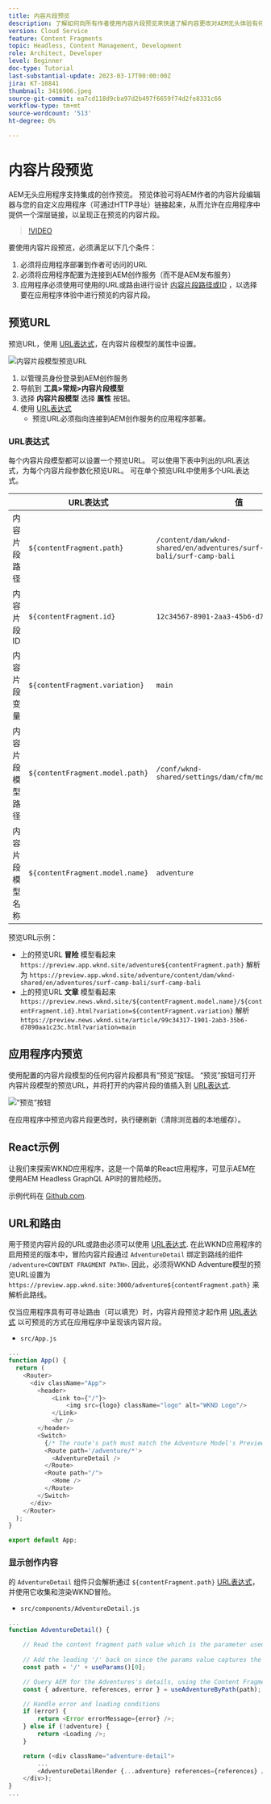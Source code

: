 ```yaml
---
title: 内容片段预览
description: 了解如何向所有作者使用内容片段预览来快速了解内容更改对AEM无头体验有何影响。
version: Cloud Service
feature: Content Fragments
topic: Headless, Content Management, Development
role: Architect, Developer
level: Beginner
doc-type: Tutorial
last-substantial-update: 2023-03-17T00:00:00Z
jira: KT-10841
thumbnail: 3416906.jpeg
source-git-commit: ea7cd118d9cba97d2b497f6659f74d2fe8331c66
workflow-type: tm+mt
source-wordcount: '513'
ht-degree: 0%

---
```



# 内容片段预览

AEM无头应用程序支持集成的创作预览。 预览体验可将AEM作者的内容片段编辑器与您的自定义应用程序（可通过HTTP寻址）链接起来，从而允许在应用程序中提供一个深层链接，以呈现正在预览的内容片段。

>[!VIDEO](https://video.tv.adobe.com/v/3416906/?quality=12&learn=on)

要使用内容片段预览，必须满足以下几个条件：

1. 必须将应用程序部署到作者可访问的URL
1. 必须将应用程序配置为连接到AEM创作服务（而不是AEM发布服务）
1. 应用程序必须使用可使用的URL或路由进行设计 [内容片段路径或ID](#url-expressions) ，以选择要在应用程序体验中进行预览的内容片段。

## 预览URL

预览URL，使用 [URL表达式](#url-expressions)，在内容片段模型的属性中设置。

![内容片段模型预览URL](./assets/preview/cf-model-preview-url.png)

1. 以管理员身份登录到AEM创作服务
1. 导航到 __工具>常规>内容片段模型__
1. 选择 __内容片段模型__ 选择 __属性__ 按钮。
1. 使用 [URL表达式](#url-expressions)
   + 预览URL必须指向连接到AEM创作服务的应用程序部署。

### URL表达式

每个内容片段模型都可以设置一个预览URL。 可以使用下表中列出的URL表达式，为每个内容片段参数化预览URL。 可在单个预览URL中使用多个URL表达式。

|  | URL表达式 | 值 |
| --------------------------------------- | ----------------------------------- | ----------- |
| 内容片段路径 | `${contentFragment.path}` | `/content/dam/wknd-shared/en/adventures/surf-camp-bali/surf-camp-bali` |
| 内容片段ID | `${contentFragment.id}` | `12c34567-8901-2aa3-45b6-d7890aa1c23c` |
| 内容片段变量 | `${contentFragment.variation}` | `main` |
| 内容片段模型路径 | `${contentFragment.model.path}` | `/conf/wknd-shared/settings/dam/cfm/models/adventure` |
| 内容片段模型名称 | `${contentFragment.model.name}` | `adventure` |

预览URL示例：

+ 上的预览URL __冒险__ 模型看起来 `https://preview.app.wknd.site/adventure${contentFragment.path}` 解析为 `https://preview.app.wknd.site/adventure/content/dam/wknd-shared/en/adventures/surf-camp-bali/surf-camp-bali`
+ 上的预览URL __文章__ 模型看起来 `https://preview.news.wknd.site/${contentFragment.model.name}/${contentFragment.id}.html?variation=${contentFragment.variation}` 解析 `https://preview.news.wknd.site/article/99c34317-1901-2ab3-35b6-d7890aa1c23c.html?variation=main`

## 应用程序内预览

使用配置的内容片段模型的任何内容片段都具有“预览”按钮。 “预览”按钮可打开内容片段模型的预览URL，并将打开的内容片段的值插入到 [URL表达式](#url-expressions).

![“预览”按钮](./assets/preview/preview-button.png)

在应用程序中预览内容片段更改时，执行硬刷新（清除浏览器的本地缓存）。

## React示例

让我们来探索WKND应用程序，这是一个简单的React应用程序，可显示AEM在使用AEM Headless GraphQL API时的冒险经历。

示例代码在 [Github.com](https://github.com/adobe/aem-guides-wknd-graphql/tree/main/preview-app).

## URL和路由

用于预览内容片段的URL或路由必须可以使用 [URL表达式](#url-expressions). 在此WKND应用程序的启用预览的版本中，冒险内容片段通过 `AdventureDetail` 绑定到路线的组件 `/adventure<CONTENT FRAGMENT PATH>`. 因此，必须将WKND Adventure模型的预览URL设置为 `https://preview.app.wknd.site:3000/adventure${contentFragment.path}` 来解析此路线。

仅当应用程序具有可寻址路由（可以填充）时，内容片段预览才起作用 [URL表达式](#url-expressions) 以可预览的方式在应用程序中呈现该内容片段。

+ `src/App.js`

```javascript
...
function App() {
  return (
    <Router>
      <div className="App">
        <header>
            <Link to={"/"}>
                <img src={logo} className="logo" alt="WKND Logo"/>
            </Link>        
            <hr />
        </header>
        <Switch>
          {/* The route's path must match the Adventure Model's Preview URL expression. In React since the path has `/` you must use wildcards to match instead of the usual `:path` */}
          <Route path='/adventure/*'>
            <AdventureDetail />
          </Route>
          <Route path="/">
            <Home />
          </Route>
        </Switch>
      </div>
    </Router>
  );
}

export default App;
```

### 显示创作内容

的 `AdventureDetail` 组件只会解析通过 `${contentFragment.path}` [URL表达式](#url-expressions)，并使用它收集和渲染WKND冒险。

+ `src/components/AdventureDetail.js`

```javascript
...
function AdventureDetail() {

    // Read the content fragment path value which is the parameter used to query for the adventure's details
    
    // Add the leading '/' back on since the params value captures the `*` wildcard in `/adventure/*`, or everything after the first `/` in the Content Fragment path.
    const path = '/' + useParams()[0];

    // Query AEM for the Adventures's details, using the Content Fragment's `path`
    const { adventure, references, error } = useAdventureByPath(path);

    // Handle error and loading conditions
    if (error) {
        return <Error errorMessage={error} />;
    } else if (!adventure) {
        return <Loading />;
    }

    return (<div className="adventure-detail">
        ...
        <AdventureDetailRender {...adventure} references={references} />
    </div>);
}
...
```
